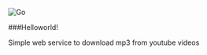 ![Go](https://github.com/diplay/hello-go/workflows/Go/badge.svg?branch=master)

###Helloworld!

Simple web service to download mp3 from youtube videos
